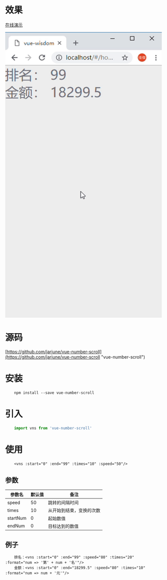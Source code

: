 # 效果

[在线演示](https://jarjune.github.io/vue-number-scroll/example/index.html "vue-number-scroll")

![效果图](./vue-number-scroll-demo.gif)

# 源码

[https://github.com/jarjune/vue-number-scroll](https://github.com/jarjune/vue-number-scroll "vue-number-scroll")

# 安装

```node
	npm install --save vue-number-scroll
```

# 引入

```js
	import vns from 'vue-number-scroll'
```

# 使用

```vue
	<vns :start="0" :end="99" :times="10" :speed="50"/>
```

## 参数

|参数名|默认值|备注|
|-|-|-|
|speed|50|跳转的间隔时间|
|times|10|从开始到结束，变换的次数|
|startNum|0|起始数值|
|endNum|0|目标达到的数值|

## 例子

```vue
	排名：<vns :start="0" :end="99" :speed="80" :times="20" :format="num => '第' + num + '名'"/>
    金额：<vns :start="0" :end="18299.5" :speed="80" :times="10" :format="num => num + '元'"/>
```